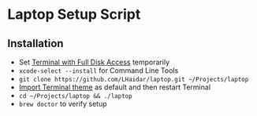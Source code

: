 # Laptop Setup Script

## Installation
* Set [Terminal with Full Disk Access](https://github.com/mathiasbynens/dotfiles/issues/849#issuecomment-623799514) temporarily
* `xcode-select --install` for Command Line Tools
* `git clone https://github.com/LHaidar/laptop.git ~/Projects/laptop`
* [Import Terminal theme](https://github.com/javierjulio/laptop/tree/master/themes) as default and then restart Terminal
* `cd ~/Projects/laptop && ./laptop`
* `brew doctor` to verify setup
